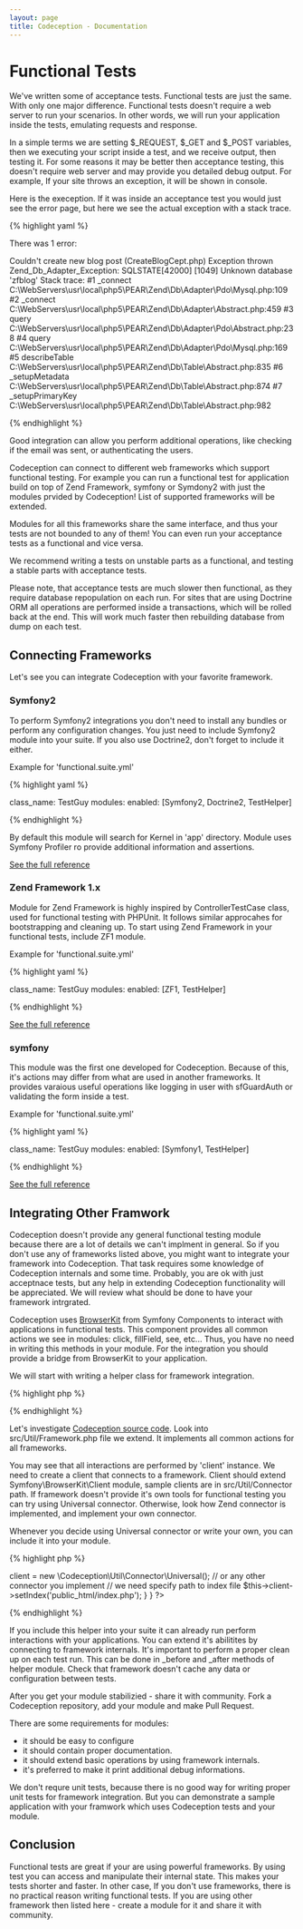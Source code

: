 ```yaml
---
layout: page
title: Codeception - Documentation
---
```


# Functional Tests

We've written some of acceptance tests. Functional tests are just the same. With only one major difference. Functional tests doesn't require a web server to run your scenarios. In other words, we will run your application inside the tests, emulating requests and response.

In a simple terms we are setting $_REQUEST, $_GET and $_POST variables, then we executing your script inside a test, and we receive output, then testing it. 
For some reasons it may be better then acceptance testing, this doesn't require web server and may provide you detailed debug output. For example, If your site throws an exception, it will be shown in console. 

Here is the exeception. If it was inside an acceptance test you would just see the error page, but here we see the actual exception with a stack trace. 

{% highlight yaml %}


There was 1 error:

Couldn't create new blog post (CreateBlogCept.php)
  Exception thrown Zend_Db_Adapter_Exception:
  SQLSTATE[42000] [1049] Unknown database 'zfblog'
  Stack trace:
   #1 _connect C:\WebServers\usr\local\php5\PEAR\Zend\Db\Adapter\Pdo\Mysql.php:109
   #2 _connect C:\WebServers\usr\local\php5\PEAR\Zend\Db\Adapter\Abstract.php:459
   #3 query C:\WebServers\usr\local\php5\PEAR\Zend\Db\Adapter\Pdo\Abstract.php:238
   #4 query C:\WebServers\usr\local\php5\PEAR\Zend\Db\Adapter\Pdo\Mysql.php:169
   #5 describeTable C:\WebServers\usr\local\php5\PEAR\Zend\Db\Table\Abstract.php:835
   #6 _setupMetadata C:\WebServers\usr\local\php5\PEAR\Zend\Db\Table\Abstract.php:874
   #7 _setupPrimaryKey C:\WebServers\usr\local\php5\PEAR\Zend\Db\Table\Abstract.php:982


{% endhighlight %}

Good integration can allow you perform additional operations, like checking if the email was sent, or authenticating the users.

Codeception can connect to different web frameworks which support functional testing. For example you can run a functional test for application build on top of Zend Framework, symfony or Symdony2 with just the modules prvided by Codeception! List of supported frameworks will be extended.

Modules for all this frameworks share the same interface, and thus your tests are not bounded to any of them!
You can even run your acceptance tests as a functional and vice versa.

We recommend writing a tests on unstable parts as a functional, and testing a stable parts with acceptance tests. 

Please note, that acceptance tests are much slower then functional, as they require database repopulation on each run. For sites that are using Doctrine ORM all operations are performed inside a transactions, which will be rolled back at the end. This will work much faster then rebuilding database from dump on each test. 

## Connecting Frameworks

Let's see you can integrate Codeception with your favorite framework. 

### Symfony2

To perform Symfony2 integrations you don't need to install any bundles or perform any configuration changes.
You just need to include Symfony2 module into your suite. If you also use Doctrine2, don't forget to include it either.

Example for 'functional.suite.yml'

{% highlight yaml %}

class_name: TestGuy
modules:
    enabled: [Symfony2, Doctrine2, TestHelper] 

{% endhighlight %}

By default this module will search for Kernel in 'app' directory.
Module uses Symfony Profiler ro provide additional information and assertions.

[See the full reference](http://codeception.com/docs/modules/Symfony2)

### Zend Framework 1.x

Module for Zend Framework is highly inspired by ControllerTestCase class, used for functional testing with PHPUnit. 
It follows similar approcahes for bootstrapping and cleaning up. To start using Zend Framework in your functional tests, include ZF1 module.

Example for 'functional.suite.yml'

{% highlight yaml %}

class_name: TestGuy
modules:
    enabled: [ZF1, TestHelper] 

{% endhighlight %}

[See the full reference](http://codeception.com/docs/modules/ZF1)

### symfony

This module was the first one developed for Codeception. Because of this, it's actions may differ from what are used in another frameworks.
It provides varaious useful operations like logging in user with sfGuardAuth or validating the form inside a test.

Example for 'functional.suite.yml'

{% highlight yaml %}

class_name: TestGuy
modules:
    enabled: [Symfony1, TestHelper] 

{% endhighlight %}

[See the full reference](http://codeception.com/docs/modules/Symfony1)


## Integrating Other Framwork

Codeception doesn't provide any general functional testing module because there are a lot of details we can't implment in general.
So if you don't use any of frameworks listed above, you might want to integrate your framework into Codeception. That task requires some knowledge of Codeception internals and some time. Probably, you are ok with just acceptnace tests, but any help in extending Codeception functionality will be appreciated. We will review what should be done to have your framework intrgrated.

Codeception uses [BrowserKit](https://github.com/symfony/BrowserKit) from Symfony Components to interact with applications in functional tests. This component provides all common actions we see in modules: click, fillField, see, etc... Thus, you have no need in writing this methods in your module. For the integration you should provide a bridge from BrowserKit to your application.

We will start with writing a helper class for framework integration.

{% highlight php %}

<?php
namespace Codeception\Module;
class SomeFrameworkHelper extends \Codeception\Util\Framework {
	
}
?>

{% endhighlight %}

Let's investigate [Codeception source code](https://github.com/Codeception/Codeception).
Look into src/Util/Framework.php file we extend. It implements all common actions for all frameworks.

You may see that all interactions are performed by 'client' instance. We need to create a client that connects to a framework.
Client should extend Symfony\BrowserKit\Client module, sample clients are in src/Util/Connector path. 
If framework doesn't provide it's own tools for functional testing you can try using Universal connector. Otherwise, look how Zend connector is implemented, and implement your own connector.

Whenever you decide using Universal connector or write your own, you can include it into your module.

{% highlight php %}

<?php
namespace Codeception\Module;
class SomeFrameworkHelper extends \Codeception\Util\Framework {
	
    public function _initialize() {
        $this->client = new \Codeception\Util\Connector\Universal();
        // or any other connector you implement
        
        // we need specify path to index file
        $this->client->setIndex('public_html/index.php');
    }	
}
?>

{% endhighlight %}

If you include this helper into your suite it can already run perform interactions with your applications.
You can extend it's abilitites by connecting to framework internals. It's important to perform a proper clean up on each test run. 
This can be done in _before and _after methods of helper module. Check that framework doesn't cache any data or configuration between tests.

After you get your module stabilizied - share it with community. Fork a Codeception repository, add your module and make Pull Request.

There are some requirements for modules:

* it should be easy to configure
* it should contain proper documentation.
* it should extend basic operations by using framework internals.
* it's preferred to make it print additional debug informations.

We don't requre unit tests, because there is no good way for writing proper unit tests for framework integration.
But you can demonstrate a sample application with your framwork which uses Codeception tests and your module. 

## Conclusion

Functional tests are great if your are using powerful frameworks. By using test you can access and manipulate their internal state. 
This makes your tests shorter and faster. In other case, If you don't use frameworks, there is no practical reason writing functional tests.
If you are using other framework then listed here - create a module for it and share it with community.
